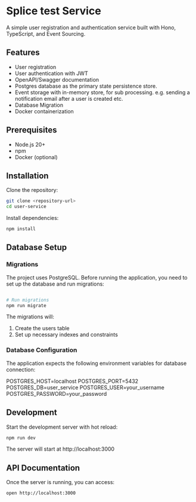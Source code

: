 # Splice test Service

A simple user registration and authentication service built with Hono, TypeScript, and Event Sourcing.

## Features

- User registration
- User authentication with JWT
- OpenAPI/Swagger documentation
- Postgres database as the primary state persistence store.
- Event storage with in-memory store, for sub processing. e.g. sending a notification email after a user is created etc.
- Database Migration
- Docker containerization

## Prerequisites

- Node.js 20+
- npm
- Docker (optional)

## Installation

Clone the repository:

```bash
git clone <repository-url>
cd user-service
```

Install dependencies:
```bash
npm install
```
## Database Setup

### Migrations

The project uses PostgreSQL. Before running the application, you need to set up the database and run migrations:

```bash

# Run migrations
npm run migrate
```

The migrations will:
1. Create the users table
3. Set up necessary indexes and constraints

### Database Configuration

The application expects the following environment variables for database connection:

POSTGRES_HOST=localhost
POSTGRES_PORT=5432
POSTGRES_DB=user_service
POSTGRES_USER=your_username
POSTGRES_PASSWORD=your_password

## Development

Start the development server with hot reload:
```bash
npm run dev
```

The server will start at http://localhost:3000

## API Documentation

Once the server is running, you can access:

```
open http://localhost:3000
```
